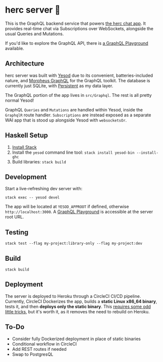 # herc server 💪

This is the GraphQL backend service that powers [the herc chat app](https://herc-chat.netlify.app/). It provides real-time chat via Subscriptions over WebSockets, alongside the usual Queries and Mutations.

If you'd like to explore the GraphQL API, there is [a GraphQL Playground](https://herc-server.herokuapp.com/) available.

## Architecture

herc server was built with [Yesod](https://www.yesodweb.com/) due to its convenient, batteries-included nature, and [Morpheus GraphQL](https://morpheusgraphql.com/) for the GraphQL toolkit. The database is currently just SQLite, with [Persistent](https://hackage.haskell.org/package/persistent) as my data layer.

The GraphQL portion of the app lives in `src/Graphql`. The rest is all pretty normal Yesod!

GraphQL `Queries` and `Mutations` are handled within Yesod, inside the `GraphqlR` route handler. `Subscriptions` are instead exposed as a separate WAI app that is stood up alongside Yesod with `websocketsOr`.

## Haskell Setup

1. [Install Stack](https://haskell-lang.org/get-started)
2. Install the `yesod` command line tool: `stack install yesod-bin --install-ghc`
3. Build libraries: `stack build`

## Development

Start a live-refreshing dev server with:

```
stack exec -- yesod devel
```

The app will be located at `YESOD_APPROOT` if defined, otherwise `http://localhost:3000`. A [GraphQL Playground](https://github.com/graphql/graphql-playground) is accessible at the server root URL.

## Testing

```
stack test --flag my-project:library-only --flag my-project:dev
```

## Build

```
stack build
```

## Deployment

The server is deployed to Heroku through a CircleCI CI/CD pipeline. Currently, CircleCI Dockerizes the app, builds a **static Linux x86_64 binary**, tests it, and then **deploys only the static binary**. This [requires some odd little tricks](https://www.fpcomplete.com/blog/2016/10/static-compilation-with-stack/), but it's worth it, as it removes the need to rebuild on Heroku.

## To-Do

- Consider fully Dockerized deployment in place of static binaries
- Conditional workflow in CircleCI
- Add REST routes if needed
- Swap to PostgresQL
